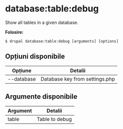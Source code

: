 # database:table:debug
Show all tables in a given database.

**Folosire:**
```
$ drupal database:table:debug [arguments] [options]
```

## Opțiuni disponibile
Opțiune | Detalii
-------|-------------
--database | Database key from settings.php

## Argumente disponibile
Argument | Detalii
---------|-------------
table | Table to debug
